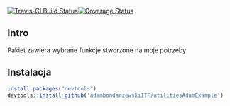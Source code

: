 [![Travis-CI Build Status](https://travis-ci.org/adambondarzewskiITF/utilitiesAdamExample.svg?branch=master)](https://travis-ci.org/adambondarzewskiITF/utilitiesAdamExample)[![Coverage Status](https://coveralls.io/repos/adambondarzewskiITF/utilitiesAdamExample/badge.svg?branch=master)](https://coveralls.io/r/<account>/<repository>?branch=master)

## Intro
Pakiet zawiera wybrane funkcje stworzone na moje potrzeby

## Instalacja

```R
install.packages("devtools")
devtools::install_github('adambondarzewskiITF/utilitiesAdamExample')
```
